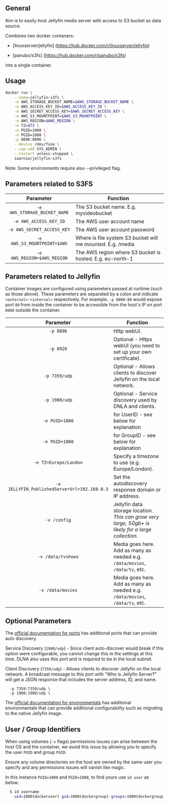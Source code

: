 ## General

Aim is to easily host Jellyfin media server with access to S3 bucket as data source.

Combines two docker contaners:

- [linuxserver/jellyfin] (https://hub.docker.com/r/linuxserver/jellyfin)

- [panubo/s3fs] (https://hub.docker.com/r/panubo/s3fs)

into a single container.

## Usage

```bash
docker run \
    --name=jellyfin-s3fs \
    -e AWS_STORAGE_BUCKET_NAME=$AWS_STORAGE_BUCKET_NAME \
    -e AWS_ACCESS_KEY_ID=$AWS_ACCESS_KEY_ID \
    -e AWS_SECRET_ACCESS_KEY=$AWS_SECRET_ACCESS_KEY \
    -e AWS_S3_MOUNTPOINT=$AWS_S3_MOUNTPOINT \
    -e AWS_REGION=$AWS_REGION \
    -e TZ=$TZ \
    -e PUID=1000 \
    -e PGID=1000 \
    -p 8096:8096 \
    --device /dev/fuse \
    --cap-add SYS_ADMIN \
    --restart unless-stopped \
    iaarnio/jellyfin-s3fs
```
Note: Some environments require also --privileged flag.

## Parameters related to S3FS

| Parameter | Function |
| :----: | --- |
| `-e AWS_STORAGE_BUCKET_NAME` | The S3 bucket name. E.g. myvideobucket |
| `-e AWS_ACCESS_KEY_ID` | The AWS user account name |
| `-e AWS_SECRET_ACCESS_KEY` | The AWS user account password |
| `-e AWS_S3_MOUNTPOINT=$AWS` | Where is file system S3 bucket will me mounted. E.g. /media |
| `-e AWS_REGION=$AWS_REGION` | The AWS region where S3 bucket is hosted. E.g. eu-north-1 |

## Parameters related to Jellyfin

Container images are configured using parameters passed at runtime (such as those above). These parameters are separated by a colon and indicate `<external>:<internal>` respectively. For example, `-p 8080:80` would expose port `80` from inside the container to be accessible from the host's IP on port `8080` outside the container.

| Parameter | Function |
| :----: | --- |
| `-p 8096` | Http webUI. |
| `-p 8920` | Optional - Https webUI (you need to set up your own certificate). |
| `-p 7359/udp` | Optional - Allows clients to discover Jellyfin on the local network. |
| `-p 1900/udp` | Optional - Service discovery used by DNLA and clients. |
| `-e PUID=1000` | for UserID - see below for explanation |
| `-e PGID=1000` | for GroupID - see below for explanation |
| `-e TZ=Europe/London` | Specify a timezone to use (e.g. Europe/London). |
| `-e JELLYFIN_PublishedServerUrl=192.168.0.5` | Set the autodiscovery response domain or IP address. |
| `-v /config` | Jellyfin data storage location. *This can grow very large, 50gb+ is likely for a large collection.* |
| `-v /data/tvshows` | Media goes here. Add as many as needed e.g. `/data/movies`, `/data/tv`, etc. |
| `-v /data/movies` | Media goes here. Add as many as needed e.g. `/data/movies`, `/data/tv`, etc. |

## Optional Parameters

The [official documentation for ports](https://jellyfin.org/docs/general/networking/index.html) has additional ports that can provide auto discovery.

Service Discovery (`1900/udp`) - Since client auto-discover would break if this option were configurable, you cannot change this in the settings at this time. DLNA also uses this port and is required to be in the local subnet.

Client Discovery (`7359/udp`) - Allows clients to discover Jellyfin on the local network. A broadcast message to this port with "Who is Jellyfin Server?" will get a JSON response that includes the server address, ID, and name.

```
  -p 7359:7359/udp \
  -p 1900:1900/udp \
```

The [official documentation for environmentals](https://jellyfin.org/docs/general/administration/configuration.html) has additional environmentals that can provide additional configurability such as migrating to the native Jellyfin image.

## User / Group Identifiers

When using volumes (`-v` flags) permissions issues can arise between the host OS and the container, we avoid this issue by allowing you to specify the user `PUID` and group `PGID`.

Ensure any volume directories on the host are owned by the same user you specify and any permissions issues will vanish like magic.

In this instance `PUID=1000` and `PGID=1000`, to find yours use `id user` as below:

```bash
  $ id username
    uid=1000(dockeruser) gid=1000(dockergroup) groups=1000(dockergroup)
```

